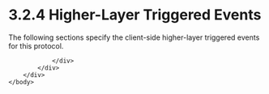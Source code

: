 <html dir="LTR" xmlns:mshelp="http://msdn.microsoft.com/mshelp" xmlns:ddue="http://ddue.schemas.microsoft.com/authoring/2003/5" xmlns:xlink="http://www.w3.org/1999/xlink" xmlns:tool="http://www.microsoft.com/tooltip">
    <head>
        <meta http-equiv="Content-Type" content="text/html; CHARSET=utf-8"></meta>
        <meta name="save" content="history"></meta>
        <title>3.2.4 Higher-Layer Triggered Events</title>
        <xml>
            <mshelp:toctitle title="3.2.4 Higher-Layer Triggered Events"></mshelp:toctitle>
            <mshelp:rltitle title="[MS-OXCNOTIF]: Higher-Layer Triggered Events"></mshelp:rltitle>
            <mshelp:keyword index="A" term="12b56782-0898-4949-a951-8de914ff5e38"></mshelp:keyword>
            <mshelp:attr name="DCSext.ContentType" value="open specification"></mshelp:attr>
            <mshelp:attr name="AssetID" value="12b56782-0898-4949-a951-8de914ff5e38"></mshelp:attr>
            <mshelp:attr name="TopicType" value="kbRef"></mshelp:attr>
            <mshelp:attr name="DCSext.Title" value="[MS-OXCNOTIF]: Higher-Layer Triggered Events" />
        </xml>
    </head>
    <body>
        <div id="header">
            <h1 class="heading">3.2.4 Higher-Layer Triggered Events</h1>
        </div>
        <div id="mainSection">
            <div id="mainBody">
                <div id="allHistory" class="saveHistory"></div>
                <div id="sectionSection0" class="section" name="collapseableSection">
                    

<p>The following sections specify the client-side higher-layer
triggered events for this protocol.</p>


                </div>
            </div>
        </div>
    </body>
</html>